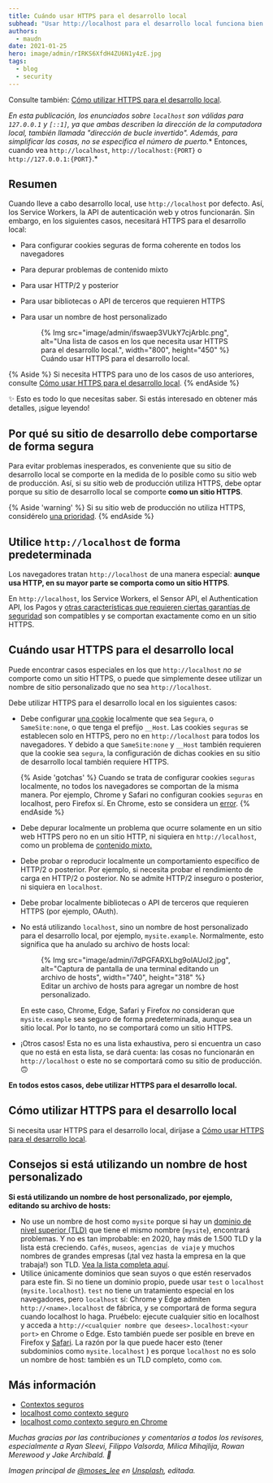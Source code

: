 ```yaml
---
title: Cuándo usar HTTPS para el desarrollo local
subhead: "Usar http://localhost para el desarrollo local funciona bien casi todo el tiempo, excepto en algunos casos especiales. Esta publicación explica cuándo necesita ejecutar su sitio de desarrollo local con HTTPS."
authors:
  - maudn
date: 2021-01-25
hero: image/admin/rIRKS6XfdH4ZU6N1y4zE.jpg
tags:
  - blog
  - security
---
```


Consulte también: [Cómo utilizar HTTPS para el desarrollo local](/how-to-use-local-https).

*En esta publicación, los enunciados sobre `localhost` son válidas para `127.0.0.1` y `[::1]`, ya que ambas describen la dirección de la computadora local, también llamada "dirección de bucle invertido". Además, para simplificar las cosas, no se especifica el número de puerto.** Entonces, cuando vea `http://localhost`, `http://localhost:{PORT}` o `http://127.0.0.1:{PORT}`.*

## Resumen

Cuando lleve a cabo desarrollo local, use `http://localhost` por defecto. Así, los Service Workers, la API de autenticación web y otros funcionarán. Sin embargo, en los siguientes casos, necesitará HTTPS para el desarrollo local:

- Para configurar cookies seguras de forma coherente en todos los navegadores

- Para depurar problemas de contenido mixto

- Para usar HTTP/2 y posterior

- Para usar bibliotecas o API de terceros que requieren HTTPS

- Para usar un nombre de host personalizado

    <figure>{% Img src="image/admin/ifswaep3VUkY7cjArbIc.png", alt="Una lista de casos en los que necesita usar HTTPS para el desarrollo local.", width="800", height="450" %}<figcaption> Cuándo usar HTTPS para el desarrollo local.</figcaption></figure>

{% Aside %} Si necesita HTTPS para uno de los casos de uso anteriores, consulte [Cómo usar HTTPS para el desarrollo local](/how-to-use-local-https). {% endAside %}

✨ Esto es todo lo que necesitas saber. Si estás interesado en obtener más detalles, ¡sigue leyendo!

## Por qué su sitio de desarrollo debe comportarse de forma segura

Para evitar problemas inesperados, es conveniente que su sitio de desarrollo local se comporte en la medida de lo posible como su sitio web de producción. Así, si su sitio web de producción utiliza HTTPS, debe optar porque su sitio de desarrollo local se comporte **como un sitio HTTPS**.

{% Aside 'warning' %} Si su sitio web de producción no utiliza HTTPS, considérelo [una prioridad](/why-https-matters/). {% endAside %}

## Utilice `http://localhost` de forma predeterminada

Los navegadores tratan `http://localhost` de una manera especial: **aunque usa HTTP, en su mayor parte se comporta como un sitio HTTPS**.

En `http://localhost`, los Service Workers, el Sensor API, el Authentication API, los Pagos y [otras características que requieren ciertas garantías de seguridad](https://developer.mozilla.org/docs/Web/Security/Secure_Contexts/features_restricted_to_secure_contexts) son compatibles y se comportan exactamente como en un sitio HTTPS.

## Cuándo usar HTTPS para el desarrollo local

Puede encontrar casos especiales en los que `http://localhost` *no se* comporte como un sitio HTTPS, o puede que simplemente desee utilizar un nombre de sitio personalizado que no sea `http://localhost`.

Debe utilizar HTTPS para el desarrollo local en los siguientes casos:

- Debe configurar [una cookie](https://developer.mozilla.org/docs/Web/HTTP/Headers/Set-Cookie) localmente que sea `Segura`, o `SameSite:none`, o que tenga el prefijo `__Host`. Las cookies `seguras` se establecen solo en HTTPS, pero no en `http://localhost` para todos los navegadores. Y debido a que `SameSite:none` y `__Host` también requieren que la cookie sea `segura`, la configuración de dichas cookies en su sitio de desarrollo local también requiere HTTPS.

    {% Aside 'gotchas' %} Cuando se trata de configurar cookies `seguras` localmente, no todos los navegadores se comportan de la misma manera. Por ejemplo, Chrome y Safari no configuran cookies `seguras` en localhost, pero Firefox sí. En Chrome, esto se considera un [error](https://bugs.chromium.org/p/chromium/issues/detail?id=1056543&q=localhost%20secure%20cookie&can=2). {% endAside %}

- Debe depurar localmente un problema que ocurre solamente en un sitio web HTTPS pero no en un sitio HTTP, ni siquiera en `http://localhost`, como un problema de [contenido mixto.](https://developer.mozilla.org/docs/Web/Security/Mixed_content)

- Debe probar o reproducir localmente un comportamiento específico de HTTP/2 o posterior. Por ejemplo, si necesita probar el rendimiento de carga en HTTP/2 o posterior. No se admite HTTP/2 inseguro o posterior, ni siquiera en `localhost`.

- Debe probar localmente bibliotecas o API de terceros que requieren HTTPS (por ejemplo, OAuth).

- No está utilizando `localhost`, sino un nombre de host personalizado para el desarrollo local, por ejemplo, `mysite.example`. Normalmente, esto significa que ha anulado su archivo de hosts local:

    <figure>{% Img src="image/admin/i7dPGFARXLbg9oIAUol2.jpg", alt="Captura de pantalla de una terminal editando un archivo de hosts", width="740", height="318" %}<figcaption> Editar un archivo de hosts para agregar un nombre de host personalizado.</figcaption></figure>

    En este caso, Chrome, Edge, Safari y Firefox *no* consideran que `mysite.example` sea seguro de forma predeterminada, aunque sea un sitio local. Por lo tanto, no se comportará como un sitio HTTPS.

- ¡Otros casos! Esta no es una lista exhaustiva, pero si encuentra un caso que no está en esta lista, se dará cuenta: las cosas no funcionarán en `http://localhost` o este no se comportará como su sitio de producción. 🙃

**En todos estos casos, debe utilizar HTTPS para el desarrollo local.**

## Cómo utilizar HTTPS para el desarrollo local

Si necesita usar HTTPS para el desarrollo local, diríjase a [Cómo usar HTTPS para el desarrollo local](/how-to-use-local-https).

## Consejos si está utilizando un nombre de host personalizado

**Si está utilizando un nombre de host personalizado, por ejemplo, editando su archivo de hosts:**

- No use un nombre de host como `mysite` porque si hay un [dominio de nivel superior (TLD)](https://en.wikipedia.org/wiki/Top-level_domain) que tiene el mismo nombre (`mysite`), encontrará problemas. Y no es tan improbable: en 2020, hay más de 1.500 TLD y la lista está creciendo. `Cafés`, `museos`, `agencias de viaje` y muchos nombres de grandes empresas (¡tal vez hasta la empresa en la que trabaja!) son TLD. [Vea la lista completa aquí](https://data.iana.org/TLD/tlds-alpha-by-domain.txt).
- Utilice únicamente dominios que sean suyos o que estén reservados para este fin. Si no tiene un dominio propio, puede usar `test` o `localhost` (`mysite.localhost`). `test` no tiene un tratamiento especial en los navegadores, pero `localhost` sí: Chrome y Edge admiten `http://<name>.localhost` de fábrica, y se comportará de forma segura cuando localhost lo haga. Pruébelo: ejecute cualquier sitio en localhost y acceda a `http://<cualquier nombre que desees>.localhost:<your port>` en Chrome o Edge. Esto también puede ser posible en breve en Firefox y [Safari](https://bugs.webkit.org/show_bug.cgi?id=160504). La razón por la que puede hacer esto (tener subdominios como `mysite.localhost` ) es porque `localhost` no es solo un nombre de host: también es un TLD completo, como `com`.

## Más información

- [Contextos seguros](https://developer.mozilla.org/docs/Web/Security/Secure_Contexts)
- [localhost como contexto seguro](https://www.w3.org/TR/secure-contexts/#localhost)
- [localhost como contexto seguro en Chrome](https://www.chromestatus.com/feature/6269417340010496)

*Muchas gracias por las contribuciones y comentarios a todos los revisores, especialmente a Ryan Sleevi, Filippo Valsorda, Milica Mihajlija, Rowan Merewood y Jake Archibald. 🙌*

*Imagen principal de [@moses_lee](https://unsplash.com/@moses_lee) en [Unsplash](https://unsplash.com/photos/Q2Xy_hYzrgg), editada.*
